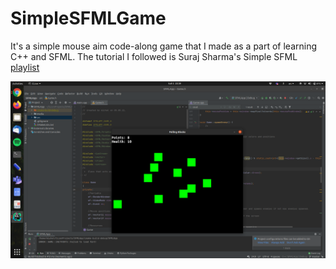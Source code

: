# SimpleSFMLGame

It's a simple mouse aim code-along game that I made as a part of learning C++ and SFML. The tutorial I followed is Suraj Sharma's Simple SFML [playlist](https://youtube.com/playlist?list=PL6xSOsbVA1eb_QqMTTcql_3PdOiE928up)

![Game Photo](media/gameScreenshot.png "game screenshot")

